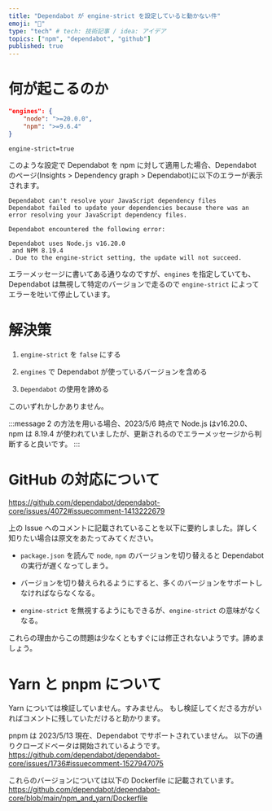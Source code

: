 ```yaml
---
title: "Dependabot が engine-strict を設定していると動かない件"
emoji: "🐙"
type: "tech" # tech: 技術記事 / idea: アイデア
topics: ["npm", "dependabot", "github"]
published: true
---
```


# 何が起こるのか

```json:package.json
"engines": {
    "node": ">=20.0.0",
    "npm": ">=9.6.4"
}
```

```:.npmrc
engine-strict=true
```

このような設定で Dependabot を npm に対して適用した場合、Dependabot のページ(Insights > Dependency graph > Dependabot)に以下のエラーが表示されます。

```shell-session
Dependabot can't resolve your JavaScript dependency files
Dependabot failed to update your dependencies because there was an error resolving your JavaScript dependency files.

Dependabot encountered the following error:

Dependabot uses Node.js v16.20.0
 and NPM 8.19.4
. Due to the engine-strict setting, the update will not succeed.
```

エラーメッセージに書いてある通りなのですが、`engines` を指定していても、Dependabot は無視して特定のバージョンで走るので `engine-strict` によってエラーを吐いて停止しています。

# 解決策

1. `engine-strict` を `false` にする

2. `engines` で Dependabot が使っているバージョンを含める

3. `Dependabot` の使用を諦める

このいずれかしかありません。

:::message
2 の方法を用いる場合、2023/5/6 時点で Node.js はv16.20.0、npm は 8.19.4 が使われていましたが、更新されるのでエラーメッセージから判断すると良いです。
:::

# GitHub の対応について

https://github.com/dependabot/dependabot-core/issues/4072#issuecomment-1413222679

上の Issue へのコメントに記載されていることを以下に要約しました。詳しく知りたい場合は原文をあたってみてください。

- `package.json` を読んで `node`, `npm` のバージョンを切り替えると Dependabot の実行が遅くなってしまう。

- バージョンを切り替えられるようにすると、多くのバージョンをサポートしなければならなくなる。

- `engine-strict` を無視するようにもできるが、`engine-strict` の意味がなくなる。

これらの理由からこの問題は少なくともすぐには修正されないようです。諦めましょう。

# Yarn と pnpm について

Yarn については検証していません。すみません。
もし検証してくださる方がいればコメントに残していただけると助かります。

pnpm は 2023/5/13 現在、Dependabot でサポートされていません。
以下の通りクローズドベータは開始されているようです。
https://github.com/dependabot/dependabot-core/issues/1736#issuecomment-1527947075

これらのバージョンについては以下の Dockerfile に記載されています。
https://github.com/dependabot/dependabot-core/blob/main/npm_and_yarn/Dockerfile
